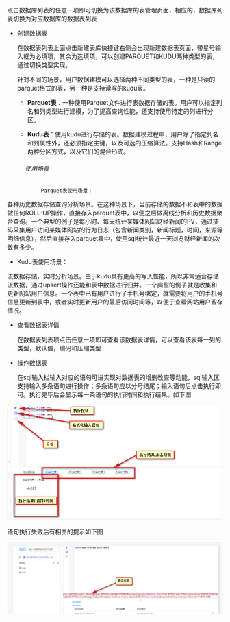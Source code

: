 点击数据库列表的任意一项即可切换为该数据库的表管理页面，相应的，数据库列表切换为对应数据库的数据表列表

* 创建数据表

  在数据表列表上面点击新建表库快捷键右侧会出现新建数据表页面，带星号输入框为必填项，其余为选填项，可以创建PARQUET和KUDU两种类型的表，通过切换类型实现。

  针对不同的场景，用户数据建模可以选择两种不同类型的表，一种是只读的parquet格式的表，另一种是支持读写的kudu表。

  * **Parquet表**：一种使用Parquet文件进行表数据存储的表。用户可以指定列名和列类型进行建模，为了提高查询性能，还支持使用特定的列进行分区。

  * **Kudu表**：使用kudu进行存储的表。数据建模过程中，用户除了指定列名和列属性外，还必须指定主键，以及可选的压缩算法。支持Hash和Range两种分区方式，以及它们的混合形式。

######         - 使用场景 

             - Parquet表使用场景：

各种历史数据存储查询分析场景。在这种场景下，当前存储的数据不和表中的数据做任何ROLL-UP操作，直接存入parquet表中，以便之后做离线分析和历史数据聚合查询。一个典型的例子是每小时、每天统计某媒体网站财经新闻的PV，通过插码采集用户访问某媒体网站的行为日志（包含新闻类别，新闻标题，时间，来源等明细信息），然后直接存入parquet表中，使用sql统计最近一天浏览财经新闻的次数有多少。

* Kudu表使用场景：

流数据存储，实时分析场景。由于kudu具有更高的写入性能，所以非常适合存储流数据，通过upsert操作还能和表中数据进行归并。一个典型的例子就是收集和更新网站用户信息。一个表中已有用户进行了手机号绑定，就需要将用户的手机号信息更新到表中，或者实时更新用户的最后访问时间等，以便于查看网站用户留存情况。

* 查看数据表详情

  在数据表列表项点击任意一项即可查看该数据表详情，可以查看该表每一列的类型，默认值，编码和压缩类型

* 操作数据表

  在sql输入栏输入对应的语句可进实现对数据表的增删改查等动能，sql输入区支持输入多条语句进行操作；多条语句应以分号结尾；输入语句后点击执行即可。执行完毕后会显示每一条语句的执行时间和执行结果。如下图

![](/assets/执行结果.png)

语句执行失败后有相关的提示如下图

![](/assets/错误信息.png)

